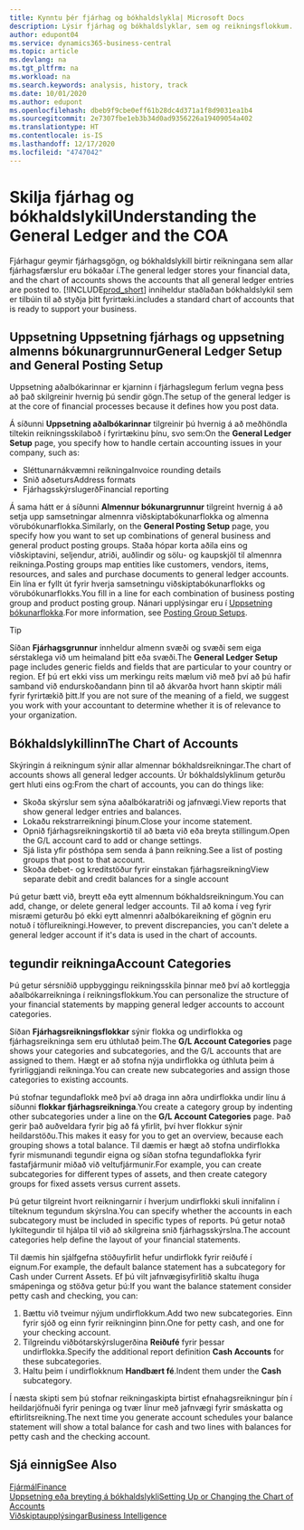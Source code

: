 ```yaml
---
title: Kynntu þér fjárhag og bókhaldslykla| Microsoft Docs
description: Lýsir fjárhag og bókhaldslyklar, sem og reikningsflokkum.
author: edupont04
ms.service: dynamics365-business-central
ms.topic: article
ms.devlang: na
ms.tgt_pltfrm: na
ms.workload: na
ms.search.keywords: analysis, history, track
ms.date: 10/01/2020
ms.author: edupont
ms.openlocfilehash: dbeb9f9cbe0eff61b28dc4d371a1f8d9031ea1b4
ms.sourcegitcommit: 2e7307fbe1eb3b34d0ad9356226a19409054a402
ms.translationtype: HT
ms.contentlocale: is-IS
ms.lasthandoff: 12/17/2020
ms.locfileid: "4747042"
---
```

# <a name="understanding-the-general-ledger-and-the-coa"></a><span data-ttu-id="a91b9-103">Skilja fjárhag og bókhaldslykil</span><span class="sxs-lookup"><span data-stu-id="a91b9-103">Understanding the General Ledger and the COA</span></span>

<span data-ttu-id="a91b9-104">Fjárhagur geymir fjárhagsgögn,  og bókhaldslykill birtir reikningana sem allar fjárhagsfærslur eru bókaðar í.</span><span class="sxs-lookup"><span data-stu-id="a91b9-104">The general ledger stores your financial data, and the chart of accounts shows the accounts that all general ledger entries are posted to.</span></span> [!INCLUDE[prod_short](includes/prod_short.md)] <span data-ttu-id="a91b9-105">inniheldur staðlaðan bókhaldslykil sem er tilbúin til að styðja þitt fyrirtæki.</span><span class="sxs-lookup"><span data-stu-id="a91b9-105">includes a standard chart of accounts that is ready to support your business.</span></span>

## <a name="general-ledger-setup-and-general-posting-setup"></a><span data-ttu-id="a91b9-106">Uppsetning Uppsetning fjárhags og uppsetning almenns bókunargrunnur</span><span class="sxs-lookup"><span data-stu-id="a91b9-106">General Ledger Setup and General Posting Setup</span></span>

<span data-ttu-id="a91b9-107">Uppsetning aðalbókarinnar er kjarninn í fjárhagslegum ferlum vegna þess að það skilgreinir hvernig þú sendir gögn.</span><span class="sxs-lookup"><span data-stu-id="a91b9-107">The setup of the general ledger is at the core of financial processes because it defines how you post data.</span></span>  

<span data-ttu-id="a91b9-108">Á síðunni **Uppsetning aðalbókarinnar** tilgreinir þú hvernig á að meðhöndla tiltekin reikningsskilaboð í fyrirtækinu þínu, svo sem:</span><span class="sxs-lookup"><span data-stu-id="a91b9-108">On the **General Ledger Setup** page, you specify how to handle certain accounting issues in your company, such as:</span></span>  

* <span data-ttu-id="a91b9-109">Sléttunarnákvæmni reikninga</span><span class="sxs-lookup"><span data-stu-id="a91b9-109">Invoice rounding details</span></span>  
* <span data-ttu-id="a91b9-110">Snið aðseturs</span><span class="sxs-lookup"><span data-stu-id="a91b9-110">Address formats</span></span>  
* <span data-ttu-id="a91b9-111">Fjárhagsskýrslugerð</span><span class="sxs-lookup"><span data-stu-id="a91b9-111">Financial reporting</span></span>  

<span data-ttu-id="a91b9-112">Á sama hátt er á síðunni **Almennur bókunargrunnur** tilgreint hvernig á að setja upp samsetningar almennra viðskiptabókunarflokka og almenna vörubókunarflokka.</span><span class="sxs-lookup"><span data-stu-id="a91b9-112">Similarly, on the **General Posting Setup** page, you specify how you want to set up combinations of general business and general product posting groups.</span></span> <span data-ttu-id="a91b9-113">Staða hópar korta aðila eins og viðskiptavini, seljendur, atriði, auðlindir og sölu- og kaupskjöl til almennra reikninga.</span><span class="sxs-lookup"><span data-stu-id="a91b9-113">Posting groups map entities like customers, vendors, items, resources, and sales and purchase documents to general ledger accounts.</span></span> <span data-ttu-id="a91b9-114">Ein lína er fyllt út fyrir hverja samsetningu viðskiptabókunarflokks og vörubókunarflokks.</span><span class="sxs-lookup"><span data-stu-id="a91b9-114">You fill in a line for each combination of business posting group and product posting group.</span></span> <span data-ttu-id="a91b9-115">Nánari upplýsingar eru í [Uppsetning bókunarflokka](finance-posting-groups.md).</span><span class="sxs-lookup"><span data-stu-id="a91b9-115">For more information, see [Posting Group Setups](finance-posting-groups.md).</span></span>  

> [!TIP]
> <span data-ttu-id="a91b9-116">Síðan **Fjárhagsgrunnur** innheldur almenn svæði og svæði sem eiga sérstaklega við um heimaland þitt eða svæði.</span><span class="sxs-lookup"><span data-stu-id="a91b9-116">The **General Ledger Setup** page includes generic fields and fields that are particular to your country or region.</span></span> <span data-ttu-id="a91b9-117">Ef þú ert ekki viss um merkingu reits mælum við með því að þú hafir samband við endurskoðandann þinn til að ákvarða hvort hann skiptir máli fyrir fyrirtækið þitt.</span><span class="sxs-lookup"><span data-stu-id="a91b9-117">If you are not sure of the meaning of a field, we suggest you work with your accountant to determine whether it is of relevance to your organization.</span></span>  

## <a name="the-chart-of-accounts"></a><span data-ttu-id="a91b9-118">Bókhaldslykillinn</span><span class="sxs-lookup"><span data-stu-id="a91b9-118">The Chart of Accounts</span></span>

<span data-ttu-id="a91b9-119">Skýringin á reikningum sýnir allar almennar bókhaldsreikningar.</span><span class="sxs-lookup"><span data-stu-id="a91b9-119">The chart of accounts shows all general ledger accounts.</span></span> <span data-ttu-id="a91b9-120">Úr bókhaldslyklinum geturðu gert hluti eins og:</span><span class="sxs-lookup"><span data-stu-id="a91b9-120">From the chart of accounts, you can do things like:</span></span>  

* <span data-ttu-id="a91b9-121">Skoða skýrslur sem sýna aðalbókaratriði og jafnvægi.</span><span class="sxs-lookup"><span data-stu-id="a91b9-121">View reports that show general ledger entries and balances.</span></span>  
* <span data-ttu-id="a91b9-122">Lokaðu rekstrarreikningi þínum.</span><span class="sxs-lookup"><span data-stu-id="a91b9-122">Close your income statement.</span></span>  
* <span data-ttu-id="a91b9-123">Opnið fjárhagsreikningskortið til að bæta við eða breyta stillingum.</span><span class="sxs-lookup"><span data-stu-id="a91b9-123">Open the G/L account card to add or change settings.</span></span>  
* <span data-ttu-id="a91b9-124">Sjá lista yfir pósthópa sem senda á þann reikning.</span><span class="sxs-lookup"><span data-stu-id="a91b9-124">See a list of posting groups that post to that account.</span></span>
* <span data-ttu-id="a91b9-125">Skoða debet- og kreditstöður fyrir einstakan fjárhagsreikning</span><span class="sxs-lookup"><span data-stu-id="a91b9-125">View separate debit and credit balances for a single account</span></span>  

<span data-ttu-id="a91b9-126">Þú getur bætt við, breytt eða eytt almennum bókhaldsreikningum.</span><span class="sxs-lookup"><span data-stu-id="a91b9-126">You can add, change, or delete general ledger accounts.</span></span> <span data-ttu-id="a91b9-127">Til að koma í veg fyrir misræmi geturðu þó ekki eytt almennri aðalbókareikning ef gögnin eru notuð í töflureikningi.</span><span class="sxs-lookup"><span data-stu-id="a91b9-127">However, to prevent discrepancies, you can't delete a general ledger account if it's data is used in the chart of accounts.</span></span>  

## <a name="account-categories"></a><span data-ttu-id="a91b9-128">tegundir reikninga</span><span class="sxs-lookup"><span data-stu-id="a91b9-128">Account Categories</span></span>

<span data-ttu-id="a91b9-129">Þú getur sérsniðið uppbyggingu reikningsskila þinnar með því að kortleggja aðalbókarreikninga í reikningsflokkum.</span><span class="sxs-lookup"><span data-stu-id="a91b9-129">You can personalize the structure of your financial statements by mapping general ledger accounts to account categories.</span></span>  

<span data-ttu-id="a91b9-130">Síðan **Fjárhagsreikningsflokkar** sýnir flokka og undirflokka og fjárhagsreikninga sem eru úthlutað þeim.</span><span class="sxs-lookup"><span data-stu-id="a91b9-130">The **G/L Account Categories** page shows your categories and subcategories, and the G/L accounts that are assigned to them.</span></span> <span data-ttu-id="a91b9-131">Hægt er að stofna nýja undirflokka og úthluta þeim á fyrirliggjandi reikninga.</span><span class="sxs-lookup"><span data-stu-id="a91b9-131">You can create new subcategories and assign those categories to existing accounts.</span></span>  

<span data-ttu-id="a91b9-132">Þú stofnar tegundaflokk með því að draga inn aðra undirflokka undir línu á síðunni **flokkar fjárhagsreikninga**.</span><span class="sxs-lookup"><span data-stu-id="a91b9-132">You create a category group by indenting other subcategories under a line on the **G/L Account Categories** page.</span></span> <span data-ttu-id="a91b9-133">Það gerir það auðveldara fyrir þig að fá yfirlit, því hver flokkur sýnir heildarstöðu.</span><span class="sxs-lookup"><span data-stu-id="a91b9-133">This makes it easy for you to get an overview, because each grouping shows a total balance.</span></span> <span data-ttu-id="a91b9-134">Til dæmis er hægt að stofna undirflokka fyrir mismunandi tegundir eigna og síðan stofna tegundaflokka fyrir fastafjármunir miðað við veltufjármunir.</span><span class="sxs-lookup"><span data-stu-id="a91b9-134">For example, you can create subcategories for different types of assets, and then create category groups for fixed assets versus current assets.</span></span>  

<span data-ttu-id="a91b9-135">Þú getur tilgreint hvort reikningarnir í hverjum undirflokki skuli innifalinn í tilteknum tegundum skýrslna.</span><span class="sxs-lookup"><span data-stu-id="a91b9-135">You can specify whether the accounts in each subcategory must be included in specific types of reports.</span></span> <span data-ttu-id="a91b9-136">Þú getur notað lykiltegundir til hjálpa til við að skilgreina snið fjárhagsskýrslna.</span><span class="sxs-lookup"><span data-stu-id="a91b9-136">The account categories help define the layout of your financial statements.</span></span>  

<span data-ttu-id="a91b9-137">Til dæmis hin sjálfgefna stöðuyfirlit hefur undirflokk fyrir reiðufé í eignum.</span><span class="sxs-lookup"><span data-stu-id="a91b9-137">For example, the default balance statement has a subcategory for Cash under Current Assets.</span></span> <span data-ttu-id="a91b9-138">Ef þú vilt jafnvægisyfirlitið skaltu íhuga smápeninga og stöðva getur þú:</span><span class="sxs-lookup"><span data-stu-id="a91b9-138">If you want the balance statement consider petty cash and checking, you can:</span></span>  

1. <span data-ttu-id="a91b9-139">Bættu við tveimur nýjum undirflokkum.</span><span class="sxs-lookup"><span data-stu-id="a91b9-139">Add two new subcategories.</span></span> <span data-ttu-id="a91b9-140">Einn fyrir sjóð og einn fyrir reikninginn þinn.</span><span class="sxs-lookup"><span data-stu-id="a91b9-140">One for petty cash, and one for your checking account.</span></span>  
2. <span data-ttu-id="a91b9-141">Tilgreindu viðbótarskýrslugerðina **Reiðufé** fyrir þessar undirflokka.</span><span class="sxs-lookup"><span data-stu-id="a91b9-141">Specify the additional report definition **Cash Accounts** for these subcategories.</span></span>  
3. <span data-ttu-id="a91b9-142">Haltu þeim í undirflokknum **Handbært fé**.</span><span class="sxs-lookup"><span data-stu-id="a91b9-142">Indent them under the **Cash** subcategory.</span></span>  

<span data-ttu-id="a91b9-143">Í næsta skipti sem þú stofnar reikningaskipta birtist efnahagsreikningur þín í heildarjöfnuði fyrir peninga og tvær línur með jafnvægi fyrir smáskatta og eftirlitsreikning.</span><span class="sxs-lookup"><span data-stu-id="a91b9-143">The next time you generate account schedules your balance statement will show a total balance for cash and two lines with balances for petty cash and the checking account.</span></span>  

## <a name="see-also"></a><span data-ttu-id="a91b9-144">Sjá einnig</span><span class="sxs-lookup"><span data-stu-id="a91b9-144">See Also</span></span>

[<span data-ttu-id="a91b9-145">Fjármál</span><span class="sxs-lookup"><span data-stu-id="a91b9-145">Finance</span></span>](finance.md)  
[<span data-ttu-id="a91b9-146">Uppsetning eða breyting á bókhaldslykli</span><span class="sxs-lookup"><span data-stu-id="a91b9-146">Setting Up or Changing the Chart of Accounts</span></span>](finance-setup-chart-accounts.md)  
[<span data-ttu-id="a91b9-147">Viðskiptaupplýsingar</span><span class="sxs-lookup"><span data-stu-id="a91b9-147">Business Intelligence</span></span>](bi.md)  
